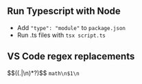 ## Run Typescript with Node

- Add `"type": "module"` to `package.json`
- Run .ts files with `tsx script.ts` 

## VS Code regex replacements

\$\$((.|\n)*?)\$\$
```math\n$1\n```